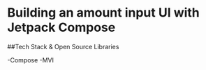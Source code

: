 # Building an amount input UI with Jetpack Compose


##Tech Stack & Open Source Libraries

-Compose
-MVI
